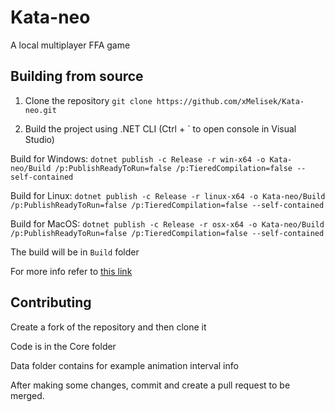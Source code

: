 # Kata-neo

A local multiplayer FFA game

## Building from source

1. Clone the repository `git clone https://github.com/xMelisek/Kata-neo.git`

2. Build the project using .NET CLI (Ctrl + ` to open console in Visual Studio)

Build for Windows: `dotnet publish -c Release -r win-x64 -o Kata-neo/Build /p:PublishReadyToRun=false /p:TieredCompilation=false --self-contained`

Build for Linux: `dotnet publish -c Release -r linux-x64 -o Kata-neo/Build /p:PublishReadyToRun=false /p:TieredCompilation=false --self-contained`

Build for MacOS: `dotnet publish -c Release -r osx-x64 -o Kata-neo/Build /p:PublishReadyToRun=false /p:TieredCompilation=false --self-contained`

The build will be in `Build` folder

For more info refer to [this link](https://docs.monogame.net/articles/packaging_games.html)

## Contributing

Create a fork of the repository and then clone it

Code is in the Core folder

Data folder contains for example animation interval info

After making some changes, commit and create a pull request to be merged.
